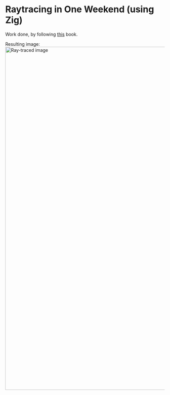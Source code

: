 # Raytracing in One Weekend (using Zig)

Work done, by following [this](https://raytracing.github.io/books/RayTracingInOneWeekend.html) book.

Resulting image:
<img width="1920" height="1080" alt="Ray-traced image" src="https://github.com/user-attachments/assets/2e9490e9-51c1-484c-a3d3-a2f3b394cfcd" />
